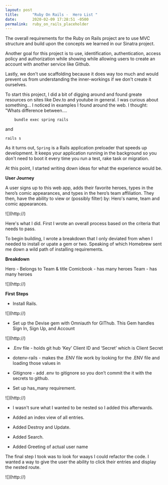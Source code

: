 ```yaml
---
layout: post
title:      "Ruby On Rails -  Hero List "
date:       2020-02-09 17:28:51 -0500
permalink:  ruby_on_rails_placeholder
---
```




The overall requirements for the Ruby on Rails project are to use MVC structure and build upon the concepts we learned in our Sinatra project.

Another goal for this project is to use, identification, authentication, access policy and authorization while showing while allowing users to create an account with another service like Github.

Lastly, we don't use scaffolding because it does way too much and would prevent us from understanding the  inner-workings if we don't create it ourselves.


To start this project, I did a bit of digging around and found greate resources on sites like Dev.to and youtube in general. I was curious about something... I noticed in examples I found around the web. I thought: "Whats difference between.... 
    
```
	bundle exec spring rails 
```

and 

```
rails s
```

As it turns out, `Spring` is a Rails application preloader that speeds up development. It keeps your application running in the background so you don't need to boot it every time you run a test, rake task or migration.

At this point, I started writing down ideas for what the experience would be.

**User Journey**

A user signs up to this web app, adds their favorite heroes, types in the hero’s comic appearances, and types in the hero’s team affiliation.  They then, have the ability to view or (possibly filter) by: Hero's name, team and comic appearances.

![](<Image Here>http://)

Here's what I did. First I wrote an overall process based on the criteria that needs to pass.

To begin building, I wrote a breakdown that I only deviated from when I needed to install or upate a gem or two. Speaking of which Homebrew sent me down a wild path of installing requirements.

**Breakdown**

Hero - Belongs to Team & title
Comicbook - has many heroes
Team - has many heroes

![](<Image Here>http://)


**First Steps**

* Install Rails.

![](<Image Here>http://)


* Set up the Devise gem with Omniauth for GIThub. This Gem handles Sign In, Sign Up, and Account

![](<Image Here>http://)

* .Env file - holds git hub ‘Key’ Client ID and ‘Secret’ which is Client Secret 

* dotenv-rails - makes the .ENV file work by looking for the .ENV file and loading those values in

* Gitignore - add .env to gitignore so you don’t commit the it with the secrets to github.


* Set up has_many requirement.

![](<Image Here>http://)


* I wasn't sure what I wanted to be nested so I added this afterwards.
 
* Added an index view of all entries.
 
* Added Destroy and Update.
 
* Added Search.
 
* Added Greeting of actual user name

The final step I took was to look for waays I could refactor the code. I wanted a way to give the user the ability to click their entries and display the nested route.
 
![](<Image Here>http://)

